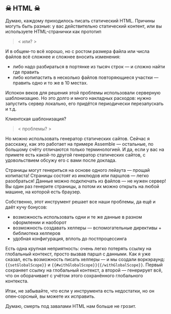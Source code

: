 ## ☠ HTML ☠

Думаю, каждому приходилось писать статический HTML. Причины могуть быть разные: у вас действительно статический контент, или вы используете HTML-странички как прототип

> < или? > 

И в общем-то всё хорошо, но с ростом размера файла или числа файлов всё сложнее и сложнее вносить изменения:
* либо надо разбираться в портянке из тысяч строк — и сложно найти где править
* либо копипастить в несколько файлов повторяющиеся участки — править одно и то же в 10 местах.

Испокон веков для решения этой проблемы использовали серверную шаблонизацию. Но это долго и много накладных расходов: нужно запустить сервер локально, его придётся периодически перезапускать и т.д.

Клиентская шаблонизация? 

> < проблемы? >

Но можно использовать генератор статических сайтов. Сейчас я расскажу, как это работает на примере Assemble — остальные, по большому счёту отличаются только терминологией. И да, если у вас на примете есть какой-то другой генератор статических сайтов, с удовольствием обсужу его с вами после доклада.

Страницы могут генериться на основе одного лейаута — прощай копипаста! Страницы состоят из инклюдов или паршлов — легко разобраться! Данные можно подключать из файлов — не нужен сервер! Вы один раз генерите страницы, а потом их можно открыть на любой машине, на которой есть браузер.

Собственно, этот инструмент решает все наши проблемы, да ещё и даёт кучу бонусов:
* возможность использовать одни и те же данные в разном оформлении и наоборот
* возможность создавать хелперы — вспомогательные директивы + библиотека хелперов
* удобная конфигурация, вплоть до постпроцессинга

Есть одна крупная неприятность: очень легко потерять ссылку на глобальный контекст, просто вызвав паршл с данными. Как я уже сказал, есть возможность писать хелперы — и мы создали воркэраунд: `{{setGlobalScope}}` и `{{#withGlobalScope}}{{/withGlobalScope}}`. Первый сохраняет ссылку на глобальный контекст, а второй — генерирует всё, что он оборачивает с учётом этого сохранённого глобального контекста.

Итак, не забывайте, что если у инструмента есть недостатки, но он опен-сорсный, вы можете их исправить.

Думаю, смерть под завалами HTML нам больше не грозит.
